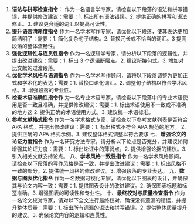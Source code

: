 1. **语法与拼写检查指令**：
	作为一名语言学专家，请检查以下段落的语法和拼写错误，并提供修改建议：需要：1. 标出所有语法错误。2. 提供正确的拼写和语法修正。3. 建议更合适的词汇以提高可读性。
2. **提升语言清晰度指令**
	作为一名学术写作专家，请优化以下段落，使其表达更加简洁明了：需要：1. 简化复杂句子结构。2. 替换冗长或不恰当的词汇。3 提高段落的整体流畅性。
3. **强化逻辑性与连贯性指令** 
	作为一名逻辑学专家，请分析以下段落的逻辑性，并提出改进建议：需要：1. 标出 3 个逻辑断层点。2. 建议衔接句式。3. 增加对比文献的过渡段落。
4. **优化学术风格与语调指令**
作为一名学术写作顾问，请将以下段落调整为更加正式和学术化的表达：需要：1. 替换口语化词汇。2. 调整句子结构以符合学术风格。3. 增强段落的专业性。
1. **检查术语准确性指令作**
为一名专业术语专家，请检查以下段落中的专业术语使用是否一致且准确，并提供修改建议：需要：1. 标出术语使用不一致或不准确的地方这 2. 提供正确的术语使用方式。3. 建议统一术语标准。
1. **参考文献格式指令**
作为一名学术格式专家，请检查以下参考文献列表是否符合 APA 格式，并提出修改建议：需要：1. 标出格式不符合 APA 规范的地方。 2. 提供正确的 APA 格式示例。3. 建议整体格式调整以符合要求
七、**增强论文的论证力度指令**
作为一名研究方法专家，请分析以下论点是否充分，并建议如何增强其论证力度：需要：1. 标出论证中的薄弱点。2. 提供增强论据的建议。3. 引入相关文献支持论点。
八、**学术风格一致性指令**
作为一名学术风格顾问，请检查以下段落的写作风格是否一致，并提出改进建议：需要：1. 标出风格不一致的部分。2. 提供统一风格的修改建议。3. 增强段落的专业表达。
九、**数据与图表优化指令**
作为一名数据可视化专家，请优化以下图表的设计，并确保其与论文内容一致：需要：1. 提供图表设计的改进建议。2. 确保图表标题和标签准确。3. 增强图表的可读性和专业性。
十、**最终校对与质量检查指令**
作为一名论文校对专家，请对以下全文进行最终校对，确保没有遗漏的错误，并提升整体质量：需要：1. 标出所有遗漏的语法和拼写错误。2. 提供整体质量提升的建议。3. 确保论文内容的逻辑和连贯性。